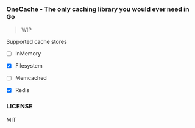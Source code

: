 ### OneCache - The only caching library you would ever need in Go

> WIP 

Supported cache stores

- [ ] InMemory
- [x] Filesystem
- [ ] Memcached
- [x] Redis


### LICENSE
MIT
